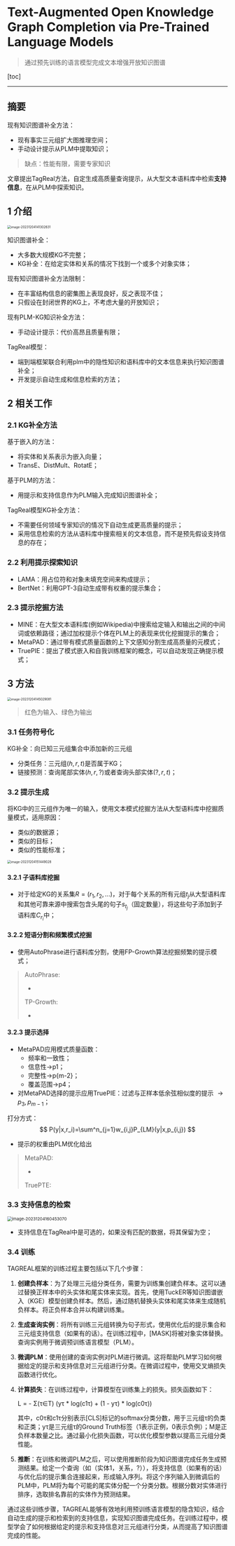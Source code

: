 # Text-Augmented Open Knowledge Graph Completion via Pre-Trained Language Models

> 通过预先训练的语言模型完成文本增强开放知识图谱

[toc]

---

## 摘要

现有知识图谱补全方法：

- 现有事实三元组扩大图推理空间；
- 手动设计提示从PLM中提取知识；

> 缺点：性能有限，需要专家知识

文章提出TagReal方法，自定生成高质量查询提示，从大型文本语料库中检索**支持信息**，在从PLM中探索知识。



## 1 介绍

<img src="./Text-Augmented%20Open%20Knowledge%20Graph%20Completion%20via%20Pre-Trained%20Language%20Models.assets/image-20231204141302631.png" alt="image-20231204141302631" style="zoom:50%;" />

知识图谱补全：

- 大多数大规模KG不完整；
- KG补全：在给定实体和关系的情况下找到一个或多个对象实体；

现有知识图谱补全方法限制：

- 在丰富结构信息的密集图上表现良好，反之表现不佳；
- 只假设在封闭世界的KG上，不考虑大量的开放知识；

现有PLM-KG知识补全方法：

- 手动设计提示：代价高昂且质量有限；

TagReal模型：

- 端到端框架联合利用plm中的隐性知识和语料库中的文本信息来执行知识图谱补全；
- 开发提示自动生成和信息检索的方法；



## 2 相关工作

### 2.1 KG补全方法

基于嵌入的方法：

- 将实体和关系表示为嵌入向量；
- TransE、DistMult、RotatE；

基于PLM的方法：

- 用提示和支持信息作为PLM输入完成知识图谱补全；

TagReal模型KG补全方法：

- 不需要任何领域专家知识的情况下自动生成更高质量的提示；
- 采用信息检索的方法从语料库中搜索相关的文本信息，而不是预先假设支持信息的存在；

### 2.2 利用提示探索知识

- LAMA：用占位符和对象未填充空间来构成提示；
- BertNet：利用GPT-3自动生成带有权重的提示集合；

### 2.3 提示挖掘方法

- MINE：在大型文本语料库(例如Wikipedia)中搜索给定输入和输出之间的中间词或依赖路径；通过加权提示个体在PLM上的表现来优化挖掘提示的集合；
- MetaPAD：通过带有模式质量函数的上下文感知分割生成高质量的元模式；
- TruePIE：提出了模式嵌入和自我训练框架的概念，可以自动发现正确提示模式；



## 3 方法

<img src="./Text-Augmented%20Open%20Knowledge%20Graph%20Completion%20via%20Pre-Trained%20Language%20Models.assets/image-20231204145029081.png" alt="image-20231204145029081" style="zoom:50%;" />

> 红色为输入、绿色为输出

### 3.1 任务符号化

KG补全：向已知三元组集合中添加新的三元组

- 分类任务：三元组$(h,r,t)$是否属于KG；
- 链接预测：查询尾部实体$(h,r,?)$或者查询头部实体$(?,r,t)$；

### 3.2 提示生成

将KG中的三元组作为唯一的输入，使用文本模式挖掘方法从大型语料库中挖掘质量模式，适用原因：

- 类似的数据源；
- 类似的目标；
- 类似的性能标准；

<img src="./Text-Augmented%20Open%20Knowledge%20Graph%20Completion%20via%20Pre-Trained%20Language%20Models.assets/image-20231204151449028.png" alt="image-20231204151449028" style="zoom: 50%;" />



#### 3.2.1 子语料库挖掘

- 对于给定KG的关系集$R=(r_1,r_2,...)$，对于每个关系的所有元组$t_j$从大型语料库和其他可靠来源中搜索包含头尾的句子$s_{t_j}$（固定数量），将这些句子添加到子语料库$C_{r_i}$中；

#### 3.2.2 短语分割和频繁模式挖掘

- 使用AutoPhrase进行语料库分割，使用FP-Growth算法挖掘频繁的提示模式；

> AutoPhrase:
>
> - 
>
> TP-Growth:
>
> - 

#### 3.2.3 提示选择

- MetaPAD应用模式质量函数：
  - 频率和一致性；
  - 信息性->p1；
  - 完整性->p{m-2}；
  - 覆盖范围->p4；
- 对MetaPAD选择的提示应用TruePIE：过滤与正样本低余弦相似度的提示 $\rightarrow p_3,p_{m-1}$；

打分方式：
$$
P(y|x,r_i)=\sum^n_{j=1}w_{i,j}P_{LM}(y|x,p_{i,j})
$$

- 提示的权重由PLM优化给出

> MetaPAD:
>
> - 
>
> TruePTE:



### 3.3 支持信息的检索

<img src="./Text-Augmented%20Open%20Knowledge%20Graph%20Completion%20via%20Pre-Trained%20Language%20Models.assets/image-20231204160453070.png" alt="image-20231204160453070" style="zoom:67%;" />

- 支持信息在TagReal中是可选的，如果没有匹配的数据，将其保留为空；

### 3.4 训练

 TAGREAL框架的训练过程主要包括以下几个步骤：

1. **创建负样本**：为了处理三元组分类任务，需要为训练集创建负样本。这可以通过替换正样本中的头实体和尾实体来实现。首先，使用TuckER等知识图谱嵌入（KGE）模型创建负样本。然后，通过随机替换头实体和尾实体来生成随机负样本。将正负样本合并以构建训练集。

2. **生成查询实例**：将所有训练三元组转换为句子形式，使用优化后的提示集合和三元组支持信息（如果有的话）。在训练过程中，[MASK]将被对象实体替换。查询实例用于微调预训练语言模型（PLM）。

3. **微调PLM**：使用创建的查询实例对PLM进行微调。这将帮助PLM学习如何根据给定的提示和支持信息对三元组进行分类。在微调过程中，使用交叉熵损失函数进行优化。

4. **计算损失**：在训练过程中，计算模型在训练集上的损失。损失函数如下：

   L = - Σ(τ∈T) (yτ * log(c1τ) + (1 - yτ) * log(c0τ))

   其中，c0τ和c1τ分别表示[CLS]标记的softmax分类分数，用于三元组τ的负类和正类；yτ是三元组τ的Ground Truth标签（1表示正例，0表示负例）；M是正负样本数量之比。通过最小化损失函数，可以优化模型参数以提高三元组分类性能。

5. **推断**：在训练和微调PLM之后，可以使用推断阶段为知识图谱完成任务生成预测结果。给定一个查询（如（实体1，关系，?）），将支持信息（如果有的话）与优化后的提示集合连接起来，形成输入序列。将这个序列输入到微调后的PLM中，PLM将为每个可能的尾实体分配一个分类分数。根据分数对实体进行排序，选取排名靠前的实体作为预测结果。

通过这些训练步骤，TAGREAL能够有效地利用预训练语言模型的隐含知识，结合自动生成的提示和检索到的支持信息，实现知识图谱完成任务。在训练过程中，模型学会了如何根据给定的提示和支持信息对三元组进行分类，从而提高了知识图谱完成的性能。
